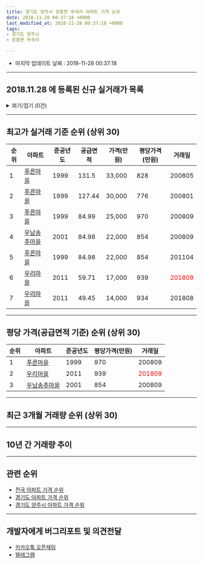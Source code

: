 ```yaml
---
title: 경기도 양주시 장흥면 부곡리 아파트 가격 순위
date: 2018-11-28 00:37:18 +0900
last_modified_at: 2018-11-28 00:37:18 +0900
tags:
- 경기도 양주시
- 장흥면 부곡리

---
```


* 마지막 업데이트 날짜 : 2018-11-28 00:37:18

---

## 2018.11.28 에 등록된 신규 실거래가 목록

<details>
<summary>펴기/접기 (0건)</summary>
<div markdown="1">

|아파트|준공년도|공급면적|가격(만원)|평당가격(만원)|거래일|
|---|---|---|---|---|---|
|없음||||||


</div>
</details>

---

## 최고가 실거래 기준 순위 (상위 30)


|순위|아파트|준공년도|공급면적|가격(만원)|평당가격(만원)|거래일|
|---|---|---|---|---|---|---|
|1|[푸른마을](https://search.naver.com/search.naver?query=%EA%B2%BD%EA%B8%B0%EB%8F%84+%EC%96%91%EC%A3%BC%EC%8B%9C+%EC%9E%A5%ED%9D%A5%EB%A9%B4+%EB%B6%80%EA%B3%A1%EB%A6%AC+%ED%91%B8%EB%A5%B8%EB%A7%88%EC%9D%84)|1999|131.5|33,000|828|200805|
|2|[푸른마을](https://search.naver.com/search.naver?query=%EA%B2%BD%EA%B8%B0%EB%8F%84+%EC%96%91%EC%A3%BC%EC%8B%9C+%EC%9E%A5%ED%9D%A5%EB%A9%B4+%EB%B6%80%EA%B3%A1%EB%A6%AC+%ED%91%B8%EB%A5%B8%EB%A7%88%EC%9D%84)|1999|127.44|30,000|776|200801|
|3|[푸른마을](https://search.naver.com/search.naver?query=%EA%B2%BD%EA%B8%B0%EB%8F%84+%EC%96%91%EC%A3%BC%EC%8B%9C+%EC%9E%A5%ED%9D%A5%EB%A9%B4+%EB%B6%80%EA%B3%A1%EB%A6%AC+%ED%91%B8%EB%A5%B8%EB%A7%88%EC%9D%84)|1999|84.99|25,000|970|200809|
|4|[우남송추마을](https://search.naver.com/search.naver?query=%EA%B2%BD%EA%B8%B0%EB%8F%84+%EC%96%91%EC%A3%BC%EC%8B%9C+%EC%9E%A5%ED%9D%A5%EB%A9%B4+%EB%B6%80%EA%B3%A1%EB%A6%AC+%EC%9A%B0%EB%82%A8%EC%86%A1%EC%B6%94%EB%A7%88%EC%9D%84)|2001|84.98|22,000|854|200809|
|5|[푸른마을](https://search.naver.com/search.naver?query=%EA%B2%BD%EA%B8%B0%EB%8F%84+%EC%96%91%EC%A3%BC%EC%8B%9C+%EC%9E%A5%ED%9D%A5%EB%A9%B4+%EB%B6%80%EA%B3%A1%EB%A6%AC+%ED%91%B8%EB%A5%B8%EB%A7%88%EC%9D%84)|1999|84.98|22,000|854|201104|
|6|[우리마을](https://search.naver.com/search.naver?query=%EA%B2%BD%EA%B8%B0%EB%8F%84+%EC%96%91%EC%A3%BC%EC%8B%9C+%EC%9E%A5%ED%9D%A5%EB%A9%B4+%EB%B6%80%EA%B3%A1%EB%A6%AC+%EC%9A%B0%EB%A6%AC%EB%A7%88%EC%9D%84)|2011|59.71|17,000|939|<span style="color:red">201809</span>|
|7|[우리마을](https://search.naver.com/search.naver?query=%EA%B2%BD%EA%B8%B0%EB%8F%84+%EC%96%91%EC%A3%BC%EC%8B%9C+%EC%9E%A5%ED%9D%A5%EB%A9%B4+%EB%B6%80%EA%B3%A1%EB%A6%AC+%EC%9A%B0%EB%A6%AC%EB%A7%88%EC%9D%84)|2011|49.45|14,000|934|201808|


---

## 평당 가격(공급면적 기준) 순위 (상위 30)


|순위|아파트|준공년도|평당가격(만원)|거래일|
|---|---|---|---|---|
|1|[푸른마을](https://search.naver.com/search.naver?query=%EA%B2%BD%EA%B8%B0%EB%8F%84+%EC%96%91%EC%A3%BC%EC%8B%9C+%EC%9E%A5%ED%9D%A5%EB%A9%B4+%EB%B6%80%EA%B3%A1%EB%A6%AC+%ED%91%B8%EB%A5%B8%EB%A7%88%EC%9D%84)|1999|970|200809|
|2|[우리마을](https://search.naver.com/search.naver?query=%EA%B2%BD%EA%B8%B0%EB%8F%84+%EC%96%91%EC%A3%BC%EC%8B%9C+%EC%9E%A5%ED%9D%A5%EB%A9%B4+%EB%B6%80%EA%B3%A1%EB%A6%AC+%EC%9A%B0%EB%A6%AC%EB%A7%88%EC%9D%84)|2011|939|<span style="color:red">201809</span>|
|3|[우남송추마을](https://search.naver.com/search.naver?query=%EA%B2%BD%EA%B8%B0%EB%8F%84+%EC%96%91%EC%A3%BC%EC%8B%9C+%EC%9E%A5%ED%9D%A5%EB%A9%B4+%EB%B6%80%EA%B3%A1%EB%A6%AC+%EC%9A%B0%EB%82%A8%EC%86%A1%EC%B6%94%EB%A7%88%EC%9D%84)|2001|854|200809|


---

## 최근 3개월 거래량 순위 (상위 30)


<div style="width:100%;">
    <canvas id="deal_count_ranking" height="250"></canvas>
</div>


<script>
new Chart(document.getElementById("deal_count_ranking"), {
    type: 'horizontalBar',
    data: {
        labels: ['우남송추마을', '우리마을'],
        datasets: [{
            label: '실거래 수',
            data: [5, 2],
            borderColor: "rgba(255, 0, 128, 1)",
            backgroundColor: "rgba(255, 0, 128, 0.5)",
            fill: false,
        }]
    },
    options: {
        responsive: true,
        title: {
            display: true,
            text: '최근 3개월 거래량 순위'
        },
        tooltips: {
            mode: 'index',
            intersect: false,
            callbacks: {
                title: function(tooltipItems, data) {
                    return "실거래 수:";
                },
                label: function(tooltipItem, data) {
                    return data.labels[tooltipItem.index] + ": " + tooltipItem.xLabel;
                }
            }
        },
        hover: {
            mode: 'nearest',
            intersect: true
        },
        scales: {
            xAxes: [{
                display: true,
                scaleLabel: {
                    display: true,
                    labelString: '실거래 수'
                },
                ticks: {
                    suggestedMin: 0,
                }
            }],
            yAxes: [{
                display: true,
                ticks: {
                    autoSkip: false,
                    callback: function(value, index, values) {
                        if (value.length > 15)
                            return value.substr(0, 13) + "...";
                        else
                            return value;
                    }
                },
                scaleLabel: {
                    display: false,
                }
            }]
        }
    }
});

</script>


---

## 10년 간 거래량 추이


<div style="width:100%;">
    <canvas id="deal_progress" height="250"></canvas>
</div>

<script>
new Chart(document.getElementById("deal_progress"), {
    type: 'line',
    data: {
        labels: ['200811','200812','200901','200902','200903','200904','200905','200906','200907','200908','200909','200910','200911','200912','201001','201002','201003','201004','201005','201006','201007','201008','201009','201010','201011','201012','201101','201102','201103','201104','201105','201106','201107','201108','201109','201110','201111','201112','201201','201202','201203','201204','201205','201206','201207','201208','201209','201210','201211','201212','201301','201302','201303','201304','201305','201306','201307','201308','201309','201310','201311','201312','201401','201402','201403','201404','201405','201406','201407','201408','201409','201410','201411','201412','201501','201502','201503','201504','201505','201506','201507','201508','201509','201510','201511','201512','201601','201602','201603','201604','201605','201606','201607','201608','201609','201610','201611','201612','201701','201702','201703','201704','201705','201706','201707','201708','201709','201710','201711','201712','201801','201802','201803','201804','201805','201806','201807','201808','201809','201810','201811'],
        datasets: [{
            label: '실거래 수',
            pointRadius: 1,
            data: [1, 1, 1, 1, 5, 0, 0, 4, 5, 8, 2, 3, 2, 2, 2, 0, 4, 2, 1, 0, 0, 3, 2, 0, 2, 1, 5, 2, 2, 5, 3, 4, 2, 4, 0, 2, 0, 1, 1, 3, 8, 1, 5, 3, 3, 1, 3, 3, 1, 1, 0, 2, 2, 6, 1, 5, 1, 1, 3, 4, 3, 3, 3, 5, 3, 3, 1, 2, 1, 4, 4, 5, 2, 0, 4, 3, 11, 7, 3, 5, 5, 6, 7, 5, 2, 6, 1, 3, 6, 9, 10, 4, 7, 11, 4, 8, 5, 3, 3, 4, 7, 1, 5, 3, 8, 4, 6, 6, 5, 3, 6, 4, 1, 7, 4, 3, 6, 8, 6, 1, 0],
            borderColor: "rgba(255, 201, 14, 1)",
            backgroundColor: "rgba(255, 201, 14, 0.5)",
            fill: true,
        }]
    },
    options: {
        responsive: true,
        title: {
            display: true,
            text: '10년간 거래량 추이'
        },
        tooltips: {
            mode: 'index',
            intersect: false,
        },
        hover: {
            mode: 'nearest',
            intersect: true
        },
        scales: {
            xAxes: [{
                display: true,
                scaleLabel: {
                    display: true,
                    labelString: '년/월'
                }
            }],
            yAxes: [{
                display: true,
                ticks: {
                    suggestedMin: 0,
                },
                scaleLabel: {
                    display: true,
                    labelString: '실거래 수'
                }
            }]
        }
    }
});

</script>


---

## 관련 순위

- [전국 아파트 가격 순위](https://inasie.github.io/apt-ranking/전국)
- [경기도 아파트 가격 순위](https://inasie.github.io/apt-ranking/경기도)
- [경기도 양주시 아파트 가격 순위](https://inasie.github.io/apt-ranking/경기도-양주시)


---

## 개발자에게 버그리포트 및 의견전달

- [카카오톡 오픈채팅](https://open.kakao.com/o/gLJUAP4)
- [텔레그램](https://t.me/inasie)

